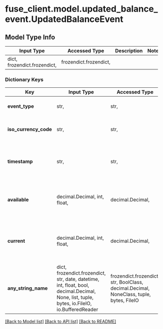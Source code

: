 # fuse_client.model.updated_balance_event.UpdatedBalanceEvent

## Model Type Info
Input Type | Accessed Type | Description | Notes
------------ | ------------- | ------------- | -------------
dict, frozendict.frozendict,  | frozendict.frozendict,  |  | 

### Dictionary Keys
Key | Input Type | Accessed Type | Description | Notes
------------ | ------------- | ------------- | ------------- | -------------
**event_type** | str,  | str,  |  | must be one of ["updated_balance", ] 
**iso_currency_code** | str,  | str,  | The ISO-4217 currency code. | 
**timestamp** | str,  | str,  | Datetime that the balance is accurate for In ISO-8601 format | 
**available** | decimal.Decimal, int, float,  | decimal.Decimal,  | The current balance of the account factoring in pending transactions. | [optional] 
**current** | decimal.Decimal, int, float,  | decimal.Decimal,  | The current balance of the account without factoring in pending transactions. | [optional] 
**any_string_name** | dict, frozendict.frozendict, str, date, datetime, int, float, bool, decimal.Decimal, None, list, tuple, bytes, io.FileIO, io.BufferedReader | frozendict.frozendict, str, BoolClass, decimal.Decimal, NoneClass, tuple, bytes, FileIO | any string name can be used but the value must be the correct type | [optional]

[[Back to Model list]](../../README.md#documentation-for-models) [[Back to API list]](../../README.md#documentation-for-api-endpoints) [[Back to README]](../../README.md)


